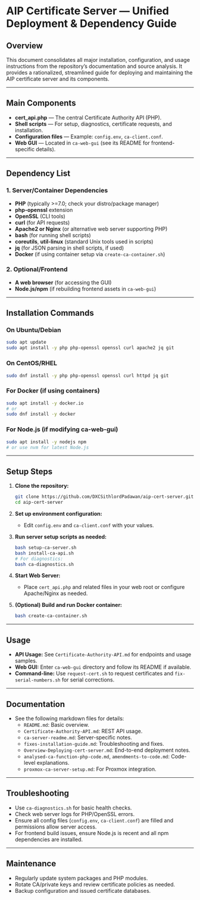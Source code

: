 # AIP Certificate Server — Unified Deployment & Dependency Guide

## Overview

This document consolidates all major installation, configuration, and usage instructions from the repository’s documentation and source analysis. It provides a rationalized, streamlined guide for deploying and maintaining the AIP certificate server and its components.

---

## Main Components

- **cert_api.php** — The central Certificate Authority API (PHP).
- **Shell scripts** — For setup, diagnostics, certificate requests, and installation.
- **Configuration files** — Example: `config.env`, `ca-client.conf`.
- **Web GUI** — Located in `ca-web-gui` (see its README for frontend-specific details).

---

## Dependency List

### 1. Server/Container Dependencies

- **PHP** (typically >=7.0; check your distro/package manager)
- **php-openssl** extension
- **OpenSSL** (CLI tools)
- **curl** (for API requests)
- **Apache2 or Nginx** (or alternative web server supporting PHP)
- **bash** (for running shell scripts)
- **coreutils**, **util-linux** (standard Unix tools used in scripts)
- **jq** (for JSON parsing in shell scripts, if used)
- **Docker** (if using container setup via `create-ca-container.sh`)

### 2. Optional/Frontend

- **A web browser** (for accessing the GUI)
- **Node.js/npm** (if rebuilding frontend assets in `ca-web-gui`)

---

## Installation Commands

### On Ubuntu/Debian

```bash
sudo apt update
sudo apt install -y php php-openssl openssl curl apache2 jq git
```

### On CentOS/RHEL

```bash
sudo dnf install -y php php-openssl openssl curl httpd jq git
```

### For Docker (if using containers)

```bash
sudo apt install -y docker.io
# or
sudo dnf install -y docker
```

### For Node.js (if modifying ca-web-gui)

```bash
sudo apt install -y nodejs npm
# or use nvm for latest Node.js
```

---

## Setup Steps

1. **Clone the repository:**
    ```bash
    git clone https://github.com/DXCSithlordPadawan/aip-cert-server.git
    cd aip-cert-server
    ```

2. **Set up environment configuration:**
    - Edit `config.env` and `ca-client.conf` with your values.

3. **Run server setup scripts as needed:**
    ```bash
    bash setup-ca-server.sh
    bash install-ca-api.sh
    # For diagnostics:
    bash ca-diagnostics.sh
    ```

4. **Start Web Server:**
    - Place `cert_api.php` and related files in your web root or configure Apache/Nginx as needed.

5. **(Optional) Build and run Docker container:**
    ```bash
    bash create-ca-container.sh
    ```

---

## Usage

- **API Usage:** See `Certificate-Authority-API.md` for endpoints and usage samples.
- **Web GUI:** Enter `ca-web-gui` directory and follow its README if available.
- **Command-line:** Use `request-cert.sh` to request certificates and `fix-serial-numbers.sh` for serial corrections.

---

## Documentation

- See the following markdown files for details:
    - `README.md`: Basic overview.
    - `Certificate-Authority-API.md`: REST API usage.
    - `ca-server-readme.md`: Server-specific notes.
    - `fixes-installation-guide.md`: Troubleshooting and fixes.
    - `Overview-Deploying-cert-server.md`: End-to-end deployment notes.
    - `analysed-ca-function-php-code.md`, `amendments-to-code.md`: Code-level explanations.
    - `proxmox-ca-server-setup.md`: For Proxmox integration.

---

## Troubleshooting

- Use `ca-diagnostics.sh` for basic health checks.
- Check web server logs for PHP/OpenSSL errors.
- Ensure all config files (`config.env`, `ca-client.conf`) are filled and permissions allow server access.
- For frontend build issues, ensure Node.js is recent and all npm dependencies are installed.

---

## Maintenance

- Regularly update system packages and PHP modules.
- Rotate CA/private keys and review certificate policies as needed.
- Backup configuration and issued certificate databases.
